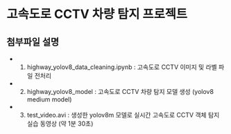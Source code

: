# 고속도로 CCTV 차량 탐지 프로젝트
## 첨부파일 설명
- 1. highway_yolov8_data_cleaning.ipynb : 고속도로 CCTV 이미지 및 라벨 파일 전처리
- 2. highway_yolov8_model : 고속도로 CCTV 차량 탐지 모델 생성 (yolov8 medium model)
- 3. test_video.avi : 생성한 yolov8m 모델로 실시간 고속도로 CCTV 객체 탐지 실습 동영상 (약 1분 30초)
